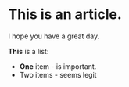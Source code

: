 # <a id="_y9l7whoedl8"></a>This is an article\.

I hope you have a great day\.

__This__ is a list:

- __One__ item \- is important\.
- Two items \- seems legit

